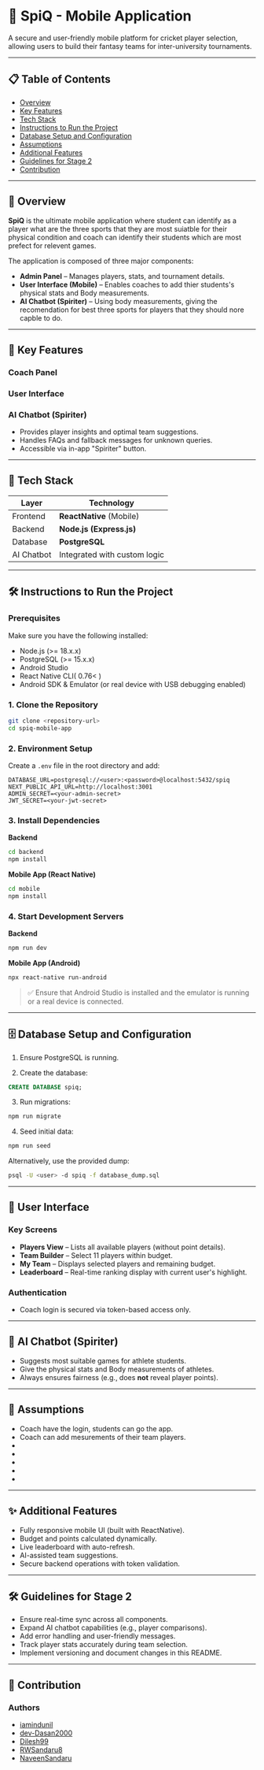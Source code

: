 
# 🏏 SpiQ - Mobile Application

A secure and user-friendly mobile platform for cricket player selection, allowing users to build their fantasy teams for inter-university tournaments.

---

## 📋 Table of Contents
- [Overview](#overview)
- [Key Features](#key-features)
- [Tech Stack](#tech-stack)
- [Instructions to Run the Project](#instructions-to-run-the-project)
- [Database Setup and Configuration](#database-setup-and-configuration)
- [Assumptions](#assumptions)
- [Additional Features](#additional-features)
- [Guidelines for Stage 2](#guidelines-for-stage-2)
- [Contribution](#contribution)

---

## 📖 Overview

**SpiQ** is the ultimate mobile application where student can identify as a player what are the three sports that they are most suiatble for their physical condition and coach can identify their students which are most prefect for relevent games.

The application is composed of three major components:

- **Admin Panel** – Manages players, stats, and tournament details.
- **User Interface (Mobile)** – Enables coaches to add thier students's physical stats and Body measurements.
- **AI Chatbot (Spiriter)** – Using body measurements, giving the recomendation for best three sports for players that they should nore capble to do.

---

## 🚀 Key Features

### Coach Panel


### User Interface


### AI Chatbot (Spiriter)
- Provides player insights and optimal team suggestions.
- Handles FAQs and fallback messages for unknown queries.
- Accessible via in-app "Spiriter" button.

---

## 🧱 Tech Stack

| Layer        | Technology                  |
|--------------|-----------------------------|
| Frontend     | **ReactNative** (Mobile)    |
| Backend      | **Node.js (Express.js)**    |
| Database     | **PostgreSQL**              |
| AI Chatbot   | Integrated with custom logic|

---

## 🛠️ Instructions to Run the Project

### Prerequisites
Make sure you have the following installed:
- Node.js (>= 18.x.x)
- PostgreSQL (>= 15.x.x)
- Android Studio
- React Native CLI( 0.76< )
- Android SDK & Emulator (or real device with USB debugging enabled)

### 1. Clone the Repository
```bash
git clone <repository-url>
cd spiq-mobile-app
```

### 2. Environment Setup
Create a `.env` file in the root directory and add:
```
DATABASE_URL=postgresql://<user>:<password>@localhost:5432/spiq
NEXT_PUBLIC_API_URL=http://localhost:3001
ADMIN_SECRET=<your-admin-secret>
JWT_SECRET=<your-jwt-secret>
```

### 3. Install Dependencies

**Backend**
```bash
cd backend
npm install
```

**Mobile App (React Native)**
```bash
cd mobile
npm install
```

### 4. Start Development Servers

**Backend**
```bash
npm run dev
```

**Mobile App (Android)**
```bash
npx react-native run-android
```

> ✅ Ensure that Android Studio is installed and the emulator is running or a real device is connected.

---

## 🗄️ Database Setup and Configuration

1. Ensure PostgreSQL is running.

2. Create the database:
```sql
CREATE DATABASE spiq;
```

3. Run migrations:
```bash
npm run migrate
```

4. Seed initial data:
```bash
npm run seed
```

Alternatively, use the provided dump:
```bash
psql -U <user> -d spiq -f database_dump.sql
```

---

## 📱 User Interface

### Key Screens
- **Players View** – Lists all available players (without point details).
- **Team Builder** – Select 11 players within budget.
- **My Team** – Displays selected players and remaining budget.
- **Leaderboard** – Real-time ranking display with current user's highlight.

### Authentication
- Coach login is secured via token-based access only.

---

## 💬 AI Chatbot (Spiriter)
- Suggests most suitable games for athlete students.
- Give the physical stats and Body measurements of athletes.
- Always ensures fairness (e.g., does **not** reveal player points).

---

## 📌 Assumptions

- Coach have the login, students can go the app.
- Coach can add mesurements of their team players.
- 
- 
- 
- 
- 

---

## ✨ Additional Features

- Fully responsive mobile UI (built with ReactNative).
- Budget and points calculated dynamically.
- Live leaderboard with auto-refresh.
- AI-assisted team suggestions.
- Secure backend operations with token validation.

---

## 🛠️ Guidelines for Stage 2

- Ensure real-time sync across all components.
- Expand AI chatbot capabilities (e.g., player comparisons).
- Add error handling and user-friendly messages.
- Track player stats accurately during team selection.
- Implement versioning and document changes in this README.

---

## 🤝 Contribution

### Authors
- [iamindunil](https://github.com/iamindunil)  
- [dev-Dasan2000](https://github.com/dev-Dasan2000)  
- [Dilesh99](https://github.com/Dilesh99)  
- [RWSandaru8](https://github.com/RWSandaru8)  
- [NaveenSandaru](https://github.com/NaveenSandaru)
